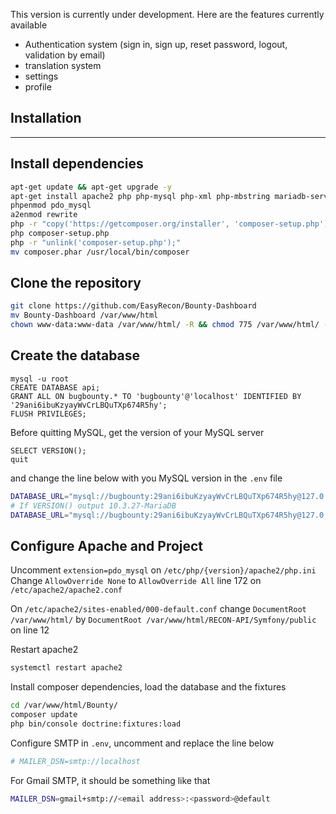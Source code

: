 This version is currently under development. Here are the features currently available

* Authentication system (sign in, sign up, reset password, logout, validation by email)
* translation system
* settings
* profile

## Installation

---

## Install dependencies

```bash
apt-get update && apt-get upgrade -y
apt-get install apache2 php php-mysql php-xml php-mbstring mariadb-server php-pdo-mysql git
phpenmod pdo_mysql
a2enmod rewrite
php -r "copy('https://getcomposer.org/installer', 'composer-setup.php');"
php composer-setup.php
php -r "unlink('composer-setup.php');"
mv composer.phar /usr/local/bin/composer
```

## Clone the repository

```bash
git clone https://github.com/EasyRecon/Bounty-Dashboard
mv Bounty-Dashboard /var/www/html
chown www-data:www-data /var/www/html/ -R && chmod 775 /var/www/html/ -R
```

## Create the database

```mysql
mysql -u root
CREATE DATABASE api;
GRANT ALL ON bugbounty.* TO 'bugbounty'@'localhost' IDENTIFIED BY '29ani6ibuKzyayWvCrLBQuTXp674R5hy';
FLUSH PRIVILEGES;
```

Before quitting MySQL, get the version of your MySQL server

```mysql
SELECT VERSION();
quit
```

and change the line below with you MySQL version in the `.env` file

```bash
DATABASE_URL="mysql://bugbounty:29ani6ibuKzyayWvCrLBQuTXp674R5hy@127.0.0.1:3306/bugbounty?serverVersion=<MYSQL VERSION>"
# If VERSION() output 10.3.27-MariaDB
DATABASE_URL="mysql://bugbounty:29ani6ibuKzyayWvCrLBQuTXp674R5hy@127.0.0.1:3306/bugbounty?serverVersion=10.3.27-MariaDB"
```

## Configure Apache and Project

Uncomment `extension=pdo_mysql` on `/etc/php/{version}/apache2/php.ini`
 Change `AllowOverride None` to `AllowOverride All` line 172 on `/etc/apache2/apache2.conf`

On `/etc/apache2/sites-enabled/000-default.conf` change `DocumentRoot /var/www/html/` by `DocumentRoot /var/www/html/RECON-API/Symfony/public` on line 12

Restart apache2

```bash
systemctl restart apache2
```

Install composer dependencies, load the database and the fixtures

```bash
cd /var/www/html/Bounty/
composer update
php bin/console doctrine:fixtures:load
```

Configure SMTP in `.env`, uncomment and replace the line below

```bash
# MAILER_DSN=smtp://localhost
```

For Gmail SMTP, it should be something like that

```bash
MAILER_DSN=gmail+smtp://<email address>:<password>@default
```

